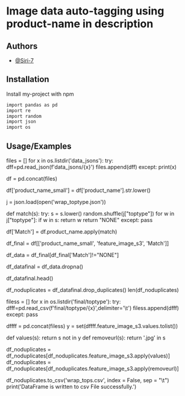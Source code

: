 
# Image data auto-tagging using product-name in description


## Authors

- [@Siri-7](https://www.github.com/Siri-7)


## Installation

Install my-project with npm

```bash
import pandas as pd
import re
import random
import json
import os
```
    
## Usage/Examples

files = []
for x in os.listdir('data_jsons'):
    try:
        dff=pd.read_json(f'data_jsons/{x}')
        files.append(dff)
    except:
        print(x)

df = pd.concat(files)

df['product_name_small'] = df['product_name'].str.lower()

j = json.load(open('wrap_toptype.json'))

def match(s):
    try:
        s = s.lower()
        random.shuffle(j["toptype"])
        for w in j["toptype"]:
            if w in s:
                return w
            return "NONE"
    except:
        pass

df['Match'] = df.product_name.apply(match)

df_final = df[['product_name_small', 'feature_image_s3', 'Match']]

df_data = df_final[df_final['Match']!="NONE"]

df_datafinal = df_data.dropna()

df_datafinal.head()

df_noduplicates = df_datafinal.drop_duplicates()
len(df_noduplicates)

filess = []
for x in os.listdir('final/toptype'):
    try:
        dfff=pd.read_csv(f'final/toptype/{x}',delimiter='\t')
        filess.append(dfff)
    except:
        pass

dffff = pd.concat(filess)
y = set(dffff.feature_image_s3.values.tolist())

def values(s):
    return s not in y
def removeurl(s):
    return '.jpg' in s

df_noduplicates = df_noduplicates[df_noduplicates.feature_image_s3.apply(values)]
df_noduplicates = df_noduplicates[df_noduplicates.feature_image_s3.apply(removeurl)]

df_noduplicates.to_csv('wrap_tops.csv', index = False, sep = "\t")
print('DataFrame is written to csv File successfully.')

